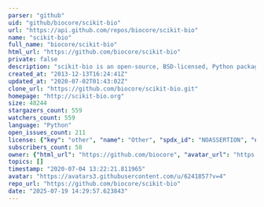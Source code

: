 ```yaml
---
parser: "github"
uid: "github/biocore/scikit-bio"
url: "https://api.github.com/repos/biocore/scikit-bio"
name: "scikit-bio"
full_name: "biocore/scikit-bio"
html_url: "https://github.com/biocore/scikit-bio"
private: false
description: "scikit-bio is an open-source, BSD-licensed, Python package providing data structures, algorithms, and educational resources for bioinformatics."
created_at: "2013-12-13T16:24:41Z"
updated_at: "2020-07-02T01:43:02Z"
clone_url: "https://github.com/biocore/scikit-bio.git"
homepage: "http://scikit-bio.org"
size: 48244
stargazers_count: 559
watchers_count: 559
language: "Python"
open_issues_count: 211
license: {"key": "other", "name": "Other", "spdx_id": "NOASSERTION", "url": null, "node_id": "MDc6TGljZW5zZTA="}
subscribers_count: 58
owner: {"html_url": "https://github.com/biocore", "avatar_url": "https://avatars3.githubusercontent.com/u/6241857?v=4", "login": "biocore", "type": "Organization"}
topics: []
timestamp: "2020-07-04 13:22:21.811965"
avatar: "https://avatars3.githubusercontent.com/u/6241857?v=4"
repo_url: "https://github.com/biocore/scikit-bio"
date: "2025-07-19 14:29:57.623843"
---
```

